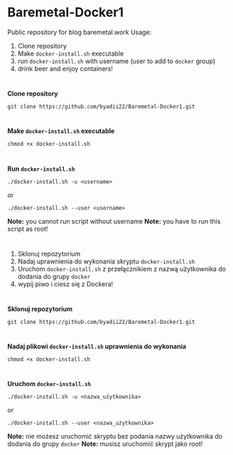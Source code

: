 # Baremetal-Docker1

Public repository for blog baremetal.work
Usage:

 1. Clone repository
 2. Make `docker-install.sh` executable
 3. run `docker-install.sh` with username (user to add to `docker` group)
 4. drink beer and enjoy containers!

#
**Clone repository**

    git clone https://github.com/byadii22/Baremetal-Docker1.git
#
**Make `docker-install.sh` executable**

    chmod +x docker-install.sh
#
**Run `docker-install.sh`**

    ./docker-install.sh -u <username>
or

    ./docker-install.sh --user <username>

**Note:** you cannot run script without username
**Note:** you have to run this script as root!

#
#

 1. Sklonuj repozytorium
 2. Nadaj uprawnienia do wykonania skryptu `docker-install.sh`
 3. Uruchom `docker-install.sh` z przełącznikiem z nazwą użytkownika do dodania do grupy `docker`
 4. wypij piwo i ciesz się z Dockera!
#

**Sklonuj repozytorium**

    git clone https://github.com/byadii22/Baremetal-Docker1.git
#
**Nadaj plikowi `docker-install.sh` uprawnienia do wykonania**

    chmod +x docker-install.sh
#
**Uruchom `docker-install.sh`**

    ./docker-install.sh -u <nazwa_użytkownika>
or

    ./docker-install.sh --user <nazwa_użytkownika>

**Note:** nie możesz uruchomić skryptu bez podania nazwy użytkownika do dodania do grupy `docker`
**Note:** musisz uruchomić skrypt jako root!
